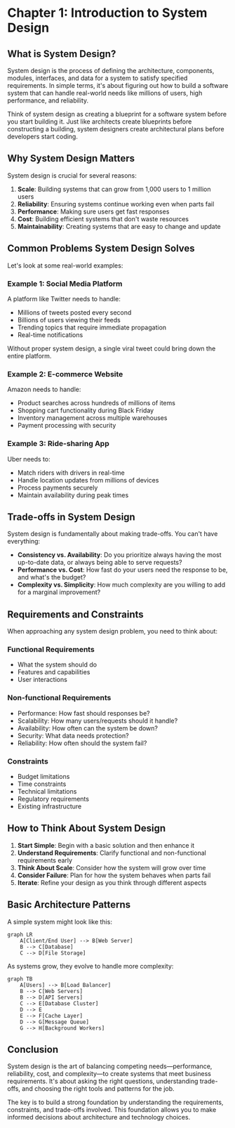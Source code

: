 # Chapter 1: Introduction to System Design

## What is System Design?

System design is the process of defining the architecture, components, modules, interfaces, and data for a system to satisfy specified requirements. In simple terms, it's about figuring out how to build a software system that can handle real-world needs like millions of users, high performance, and reliability.

Think of system design as creating a blueprint for a software system before you start building it. Just like architects create blueprints before constructing a building, system designers create architectural plans before developers start coding.

## Why System Design Matters

System design is crucial for several reasons:

1. **Scale**: Building systems that can grow from 1,000 users to 1 million users
2. **Reliability**: Ensuring systems continue working even when parts fail
3. **Performance**: Making sure users get fast responses
4. **Cost**: Building efficient systems that don't waste resources
5. **Maintainability**: Creating systems that are easy to change and update

## Common Problems System Design Solves

Let's look at some real-world examples:

### Example 1: Social Media Platform
A platform like Twitter needs to handle:
- Millions of tweets posted every second
- Billions of users viewing their feeds
- Trending topics that require immediate propagation
- Real-time notifications

Without proper system design, a single viral tweet could bring down the entire platform.

### Example 2: E-commerce Website
Amazon needs to handle:
- Product searches across hundreds of millions of items
- Shopping cart functionality during Black Friday
- Inventory management across multiple warehouses
- Payment processing with security

### Example 3: Ride-sharing App
Uber needs to:
- Match riders with drivers in real-time
- Handle location updates from millions of devices
- Process payments securely
- Maintain availability during peak times

## Trade-offs in System Design

System design is fundamentally about making trade-offs. You can't have everything:

- **Consistency vs. Availability**: Do you prioritize always having the most up-to-date data, or always being able to serve requests?
- **Performance vs. Cost**: How fast do your users need the response to be, and what's the budget?
- **Complexity vs. Simplicity**: How much complexity are you willing to add for a marginal improvement?

## Requirements and Constraints

When approaching any system design problem, you need to think about:

### Functional Requirements
- What the system should do
- Features and capabilities
- User interactions

### Non-functional Requirements
- Performance: How fast should responses be?
- Scalability: How many users/requests should it handle?
- Availability: How often can the system be down?
- Security: What data needs protection?
- Reliability: How often should the system fail?

### Constraints
- Budget limitations
- Time constraints
- Technical limitations
- Regulatory requirements
- Existing infrastructure

## How to Think About System Design

1. **Start Simple**: Begin with a basic solution and then enhance it
2. **Understand Requirements**: Clarify functional and non-functional requirements early
3. **Think About Scale**: Consider how the system will grow over time
4. **Consider Failure**: Plan for how the system behaves when parts fail
5. **Iterate**: Refine your design as you think through different aspects

## Basic Architecture Patterns

A simple system might look like this:

```mermaid
graph LR
    A[Client/End User] --> B[Web Server]
    B --> C[Database]
    C --> D[File Storage]
```

As systems grow, they evolve to handle more complexity:

```mermaid
graph TB
    A[Users] --> B[Load Balancer]
    B --> C[Web Servers]
    B --> D[API Servers]
    C --> E[Database Cluster]
    D --> E
    E --> F[Cache Layer]
    D --> G[Message Queue]
    G --> H[Background Workers]
```

## Conclusion

System design is the art of balancing competing needs—performance, reliability, cost, and complexity—to create systems that meet business requirements. It's about asking the right questions, understanding trade-offs, and choosing the right tools and patterns for the job.

The key is to build a strong foundation by understanding the requirements, constraints, and trade-offs involved. This foundation allows you to make informed decisions about architecture and technology choices.